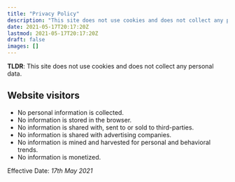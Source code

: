 ```yaml
---
title: "Privacy Policy"
description: "This site does not use cookies and does not collect any personal data."
date: 2021-05-17T20:17:20Z
lastmod: 2021-05-17T20:17:20Z
draft: false
images: []
---
```


__TLDR__: This site does not use cookies and does not collect any personal data.

## Website visitors

- No personal information is collected.
- No information is stored in the browser.
- No information is shared with, sent to or sold to third-parties.
- No information is shared with advertising companies.
- No information is mined and harvested for personal and behavioral trends.
- No information is monetized.

Effective Date: _17th May 2021_

